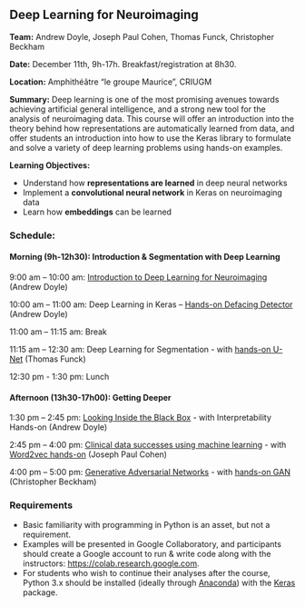 ## Deep Learning for Neuroimaging 

**Team:** Andrew Doyle, Joseph Paul Cohen, Thomas Funck, Christopher Beckham

**Date:** December 11th, 9h-17h. Breakfast/registration at 8h30.

**Location:** Amphithéâtre “le groupe Maurice”, CRIUGM

**Summary:** Deep learning is one of the most promising avenues towards achieving artificial general intelligence, and a strong new tool for the analysis of neuroimaging data. This course will offer an introduction into the theory behind how representations are automatically learned from data, and offer students an introduction into how to use the Keras library to formulate and solve a variety of deep learning problems using hands-on examples.

**Learning Objectives:**
* Understand how **representations are learned** in deep neural networks
* Implement a **convolutional neural network** in Keras on neuroimaging data
* Learn how **embeddings** can be learned


### Schedule:

#### Morning (9h-12h30): Introduction & Segmentation with Deep Learning

9:00 am – 10:00 am: 
[Introduction to Deep Learning for Neuroimaging](https://www.dropbox.com/s/bju7auqwjslhhwy/IntroDL%20MAIN.pdf?dl=0) (Andrew Doyle)
 
10:00 am – 11:00 am: 
Deep Learning in Keras – [Hands-on Defacing Detector](https://colab.research.google.com/drive/1EgdnWZeNqmzqEmnSR9PUnYXlTjeu1wAU) (Andrew Doyle)
 
11:00 am – 11:15 am: 
Break
 
11:15 am – 12:30 am: 
Deep Learning for Segmentation - with [hands-on U-Net](https://colab.research.google.com/github/tfunck/minc_keras/blob/master/main2018.ipynb)  (Thomas Funck)
 
12:30 pm  - 1:30 pm: 
Lunch
 
#### Afternoon (13h30-17h00): Getting Deeper
1:30 pm – 2:45 pm: 
[Looking Inside the Black Box](https://www.dropbox.com/s/dgmzittmthc41um/Interpretability.pdf?dl=0) - with Interpretability Hands-on (Andrew Doyle)

2:45 pm – 4:00 pm: 
[Clinical data successes using machine learning](https://docs.google.com/presentation/d/155oZORo29kpr1MNTwYbO2qEoYOIzHeBsDZCbI0NBmx8/edit) - with [Word2vec hands-on](https://colab.research.google.com/drive/1g4zvEg921sLQK-VsBk5mMb2-h4goCGyd)
(Joseph Paul Cohen)
 
4:00 pm – 5:00 pm: 
[Generative Adversarial Networks](https://www.dropbox.com/s/vy5vdmubowv9g2h/gans.pdf?dl=0) - with [hands-on GAN](https://colab.research.google.com/drive/1KN0E_sORG-Bi7evOVtl6jONphI05ZiVL) (Christopher Beckham)

### Requirements
* Basic familiarity with programming in Python is an asset, but not a requirement.
* Examples will be presented in Google Collaboratory, and participants should create a Google account to run & write code along with the instructors: https://colab.research.google.com.
* For students who wish to continue their analyses after the course, Python 3.x should be installed (ideally through [Anaconda](https://www.anaconda.com/)) with the [Keras](https://keras.io/) package.
